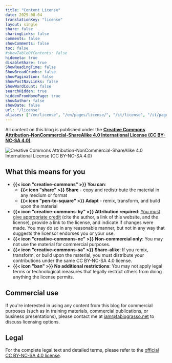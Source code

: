 ```yaml
---
title: "Content License"
date: 2025-08-04
translationKey: "license"
layout: single
share: false
sharingLinks: false
comments: false
showComments: false
toc: false
#showTableOfContents: false
hidemeta: true
disableShare: true
ShowReadingTime: false
ShowBreadCrumbs: false
showPagination: false
ShowPostNavLinks: false
ShowWordCount: false
searchHidden: true
hiddenFromHomePage: true
showAuthor: false
showDate: false
url: "/license"
aliases: ["/en/license", "/en/pages/license/", "/it/license", "/it/pages/license/", "/fr/license", "/fr/pages/license/"]
---
```


All content on this blog is published under the <a href="https://creativecommons.org/licenses/by-nc-sa/4.0/" rel="license external nofollow noopener noreffer" target="_blank">**Creative Commons Attribution-NonCommercial-ShareAlike 4.0 International License (CC BY-NC-SA 4.0)**</a>.

![Creative Commons Attribution-NonCommercial-ShareAlike 4.0 International License (CC BY-NC-SA 4.0)](/img/CC_BY-NC-SA.svg)

## What this means for you

- **{{< icon "creative-commons" >}} You can**: 
  - **{{< icon "share" >}} Share** - copy and redistribute the material in any medium or format
  - **{{< icon "pen-to-square" >}} Adapt** - remix, transform, and build upon the material
- **{{< icon "creative-commons-by" >}} Attribution required**: <ins>You must give appropriate credit</ins> (cite the author, a link of this website, and the license), provide a link to the license, and indicate if changes were made. You may do so in any reasonable manner, but not in any way that suggests the licensor endorses you or your use.
- **{{< icon "creative-commons-nc" >}} Non-commercial only**: You may not use the material for commercial purposes.
- **{{< icon "creative-commons-sa" >}} Share-alike**: If you remix, transform, or build upon the material, you must distribute your contributions under the same CC BY-NC-SA 4.0 license.
- **{{< icon "ban" >}} No additional restrictions**: You may not apply legal terms or technological measures that legally restrict others from doing anything the license permits.

## Commercial use
If you're interested in using any content from this blog for commercial purposes (such as in training materials, commercial publications, or business presentations), please contact me at [iam@fabiograsso.net](mailto:iam@fabiograsso.net) to discuss licensing options.

## Legal

For the complete legal text and detailed terms, please refer to the <a href="https://creativecommons.org/licenses/by-nc-sa/4.0/" rel="license external nofollow noopener noreffer"  target="_blank">official CC BY-NC-SA 4.0 license</a>.